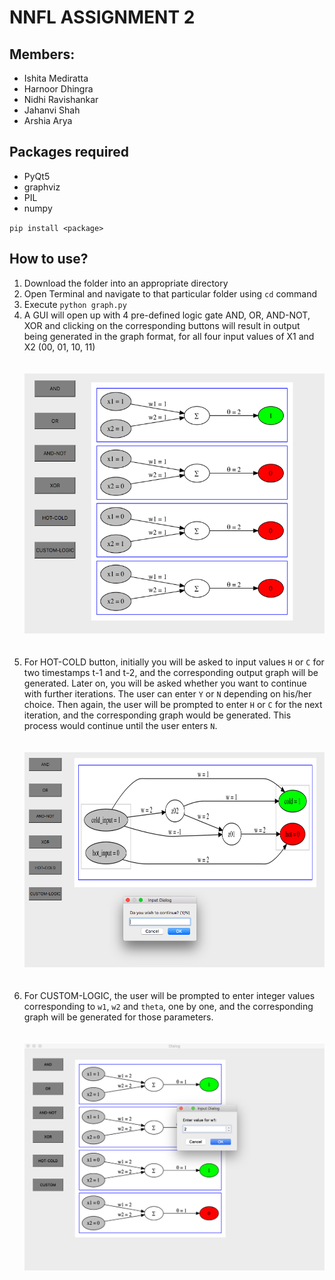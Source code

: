 # NNFL ASSIGNMENT 2 

## Members:
- Ishita Mediratta
- Harnoor Dhingra
- Nidhi Ravishankar
- Jahanvi Shah
- Arshia Arya

## Packages required
- PyQt5
- graphviz
- PIL
- numpy

`pip install <package>`

## How to use?

1. Download the folder into an appropriate directory
2. Open Terminal and navigate to that particular folder using `cd` command
3. Execute `python graph.py`
4. A GUI will open up with 4 pre-defined logic gate AND, OR, AND-NOT, XOR and clicking on the corresponding buttons will result in output being generated in the graph format, for all four input values of X1 and X2 (00, 01, 10, 11)
<br><br><br><img src="Screenshot/And.png" alt="drawing" width="500"><br><br><br>
5. For HOT-COLD button, initially you will be asked to input values `H` or `C` for two timestamps t-1 and t-2, and the corresponding output graph will be generated. Later on, you will be asked whether you want to continue with further iterations. The user can enter `Y` or `N` depending on his/her choice. Then again, the user will be prompted to enter `H` or `C` for the next iteration, and the corresponding graph would be generated. This process would continue until the user enters `N`.
<br><br><br><img src="Screenshot/Hot_and_Cold.png" alt="drawing" width="500"><br><br><br>
6. For CUSTOM-LOGIC, the user will be prompted to enter integer values corresponding to `w1`, `w2` and `theta`, one by one, and the corresponding graph will be generated for those parameters. 
<br><br><br><img src="Screenshot/Custom.png" alt="drawing" width="500"><br><br><br>





